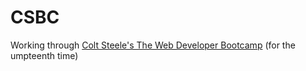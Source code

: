 # CSBC
Working through [Colt Steele's The Web Developer Bootcamp](https://www.udemy.com/course/the-web-developer-bootcamp/) (for the umpteenth time)


